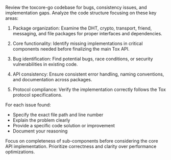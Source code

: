 Review the toxcore-go codebase for bugs, consistency issues, and implementation gaps. Analyze the code structure focusing on these key areas:

1. Package organization: Examine the DHT, crypto, transport, friend, messaging, and file packages for proper interfaces and dependencies.

2. Core functionality: Identify missing implementations in critical components needed before finalizing the main Tox API.

3. Bug identification: Find potential bugs, race conditions, or security vulnerabilities in existing code. 

4. API consistency: Ensure consistent error handling, naming conventions, and documentation across packages.

5. Protocol compliance: Verify the implementation correctly follows the Tox protocol specifications.

For each issue found:
- Specify the exact file path and line number
- Explain the problem clearly
- Provide a specific code solution or improvement
- Document your reasoning

Focus on completeness of sub-components before considering the core API implementation. Prioritize correctness and clarity over performance optimizations.